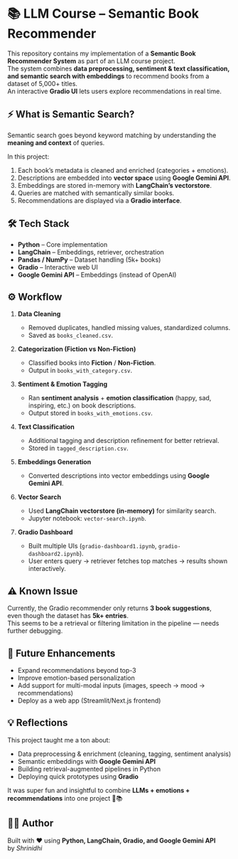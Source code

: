 # 📚 LLM Course – Semantic Book Recommender  

This repository contains my implementation of a **Semantic Book Recommender System** as part of an LLM course project.  
The system combines **data preprocessing, sentiment & text classification, and semantic search with embeddings** to recommend books from a dataset of 5,000+ titles.  
An interactive **Gradio UI** lets users explore recommendations in real time.  

## ⚡ What is Semantic Search?  

Semantic search goes beyond keyword matching by understanding the **meaning and context** of queries.  

In this project:  
1. Each book’s metadata is cleaned and enriched (categories + emotions).  
2. Descriptions are embedded into **vector space** using **Google Gemini API**.  
3. Embeddings are stored in-memory with **LangChain’s vectorstore**.  
4. Queries are matched with semantically similar books.  
5. Recommendations are displayed via a **Gradio interface**.  

## 🛠️ Tech Stack  

- **Python** – Core implementation  
- **LangChain** – Embeddings, retriever, orchestration  
- **Pandas / NumPy** – Dataset handling (5k+ books)  
- **Gradio** – Interactive web UI  
- **Google Gemini API** – Embeddings (instead of OpenAI)  

## ⚙️ Workflow  

1. **Data Cleaning**  
   - Removed duplicates, handled missing values, standardized columns.  
   - Saved as `books_cleaned.csv`.  

2. **Categorization (Fiction vs Non-Fiction)**  
   - Classified books into **Fiction** / **Non-Fiction**.  
   - Output in `books_with_category.csv`.  

3. **Sentiment & Emotion Tagging**  
   - Ran **sentiment analysis** + **emotion classification** (happy, sad, inspiring, etc.) on book descriptions.  
   - Output stored in `books_with_emotions.csv`.  

4. **Text Classification**  
   - Additional tagging and description refinement for better retrieval.  
   - Stored in `tagged_description.csv`.  

5. **Embeddings Generation**  
   - Converted descriptions into vector embeddings using **Google Gemini API**.  

6. **Vector Search**  
   - Used **LangChain vectorstore (in-memory)** for similarity search.  
   - Jupyter notebook: `vector-search.ipynb`.  

7. **Gradio Dashboard**  
   - Built multiple UIs (`gradio-dashboard1.ipynb`, `gradio-dashboard2.ipynb`).  
   - User enters query → retriever fetches top matches → results shown interactively.  

## ⚠️ Known Issue  
Currently, the Gradio recommender only returns **3 book suggestions**,  
even though the dataset has **5k+ entries**.  
This seems to be a retrieval or filtering limitation in the pipeline — needs further debugging.  

## 🔮 Future Enhancements  
- Expand recommendations beyond top-3  
- Improve emotion-based personalization  
- Add support for multi-modal inputs (images, speech → mood → recommendations)  
- Deploy as a web app (Streamlit/Next.js frontend)  

## 💡 Reflections  
This project taught me a ton about:  
- Data preprocessing & enrichment (cleaning, tagging, sentiment analysis)  
- Semantic embeddings with **Google Gemini API**  
- Building retrieval-augmented pipelines in Python  
- Deploying quick prototypes using **Gradio**  

It was super fun and insightful to combine **LLMs + emotions + recommendations** into one project 🚀📚  

## 👨‍💻 Author  
Built with ❤️ using **Python, LangChain, Gradio, and Google Gemini API**  
by *Shrinidhi*  



